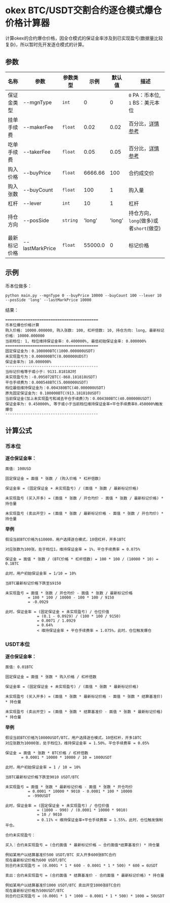 # okex BTC/USDT交割合约逐仓模式爆仓价格计算器

计算okex的合约爆仓价格，因全仓模式的保证金率涉及到已实现盈亏(数据量比较复杂)，所以暂时先开发逐仓模式的计算。

## 参数
| 名称 | 参数 | 参数类型 | 示例 | 默认值 | 描述 | 
| ---- | ---- | ---- | ---- | ---- | ---- |
| 保证金类型 | --mgnType | `int` | 0 | 0 | `0` PA：币本位, `1` BS：美元本位 |
| 挂单手续费 | --makerFee | `float` | 0.02 | 0.02 | 百分比，[详情参考](https://www.okex.com/fees.html) |
| 吃单手续费 | --takerFee | `float` | 0.05 | 0.05 | 百分比，[详情参考](https://www.okex.com/fees.html) |
| 购入价格 | --buyPrice | `float` | 6666.66 | 100 | 合约成交价 |
| 购入张数 | --buyCount | `float` | 100 | 1 | 购入量 |
| 杠杆 | --lever | `int` | 10 | 1 | 杠杆 |
| 持仓方向 | --posSide | `string` | 'long' | 'long' | 持仓方向，`long`(做多)或者`short`(做空) |
| 最新标记价格 | --lastMarkPrice | `float` | 55000.0 | 0 | 标记价格 |

## 示例
币本位做多：
```
python main.py --mgnType 0 --buyPrice 10000 --buyCount 100 --lever 10 --posSide 'long' --lastMarkPrice 10000
```
结果：
```
=========================================
币本位爆仓价格计算
购入价格: 10000.000000, 购入张数: 100, 杠杆倍数: 10, 持仓方向: long, 最新标记价格: 10000.000000
当前档位: 1, 档位维持保证金率: 0.400000%, 最低初始保证金率: 0.800000%
=========================================
固定保证金为：0.100000BTC(1000.000000USDT)
未实现盈亏为：0.000000BTC(0.000000UDST)
保证金率为: 10.000000%
-----------------------------------------
当标记价格等于或小于: 9131.818182时
未实现盈亏为：-0.095072BTC(-868.181818USDT)
平仓手续费为：0.000548BTC(5.000000USDT)
档位最低维持保证金为：0.004380BTC(40.000000USDT)
原先固定保证金为: 0.100000BTC(913.181818USDT)
当前保证金(加上未实现盈亏和减去平仓手续费)为：0.004380BTC(40.000000USDT)
保证金率为: 0.450000%, 等于或小于当前档位维持保证金率+平仓手续费率0.450000%触发爆仓
-----------------------------------------
```

## 计算公式

### 币本位

**逐仓保证金率：**
```
面值: 100USD

固定保证金 = 面值 * 张数 / (购入价格 * 杠杆倍数)

保证金率 = (固定保证金 + 未实现盈亏) / (面值 * 张数 / 最新标记价格)

未实现盈亏 (买入开多) = (面值 * 张数 / 开仓均价 - 面值 * 张数 / 最新标记价格) * 持仓量

未实现盈亏 (卖出开空) = (面值 * 张数 / 最新标记价格 - 面值 * 张数 / 开仓均价) * 持仓量
```

**举例**
```
假设当前BTC价格为$10000，用户选择逐仓模式，10倍杠杆，开多1BTC

对应张数为100张，处于档位1，维持保证金率 = 1%，平仓手续费率 = 0.075%

保证金 = 面值 * 张数 / (BTC价格 * 杠杆倍数) = 100 * 100 / (10000 * 10) = 0.1BTC

此时，用户初始保证金率 = 1/10 = 10%

当BTC最新标记价格下跌至$9150

未实现盈亏 = 面值 * 张数 / 开仓均价 - 面值 * 张数 / 最新标记价格
          = 100 * 100 / 10000 - 100 * 100 / 9150
          = -0.0929

此时，保证金率 = (固定保证金 + 未实现盈亏) / 仓位价值
              = (0.1 - 0.0929) / (100 * 100 / 9150)
              = 0.0071 / 1.0929
              = 0.64% 
              < 维持保证金率 + 平仓手续费率 = 1.075%，此时，仓位触发爆仓
```

### USDT本位

**逐仓保证金率：**
```
面值: 0.01BTC

固定保证金 = 面值 * 张数 * 购入价格 / 杠杆倍数

保证金率 = (固定保证金 + 未实现盈亏) / (面值 * 张数 * 最新标记价格)

未实现盈亏 (买入开多) = (面值 * 张数 * 最新标记价格 - 面值 * 张数 * 结算基准价) * 持仓量

未实现盈亏 (卖出开空) = (面值 * 张数 * 结算基准价 - 面值 * 张数 * 最新标记价格) * 持仓量
```

**举例**

```
假设当前BTC价格为10000USDT/BTC，用户选择逐仓模式，10倍杠杆，开多1BTC
对应张数为10000张，处于档位3，维持保证金率 = 1.50%，平仓手续费率 = 0.05%

保证金 = 面值 * 张数 * BTC价格 / 杠杆倍数
       = 0.0001 * 10000 * 10000 / 10 = 1000USDT

此时，用户初始保证金率 = 1 / 10 = 10%

当BTC最新标记价格下跌至9010 USDT/BTC

未实现盈亏 = 面值 * 张数 * 最新标记价格 - 面值 * 张数 * 开仓均价
          = 0.0001 * 10000 * 9010 - 0.0001 * 100 * 10000
          = -990USDT

此时，保证金率 = (固定保证金 + 未实现盈亏) / 仓位价值
              = (1000 - 990) / (0.0001 * 10000 * 9010)
              = 10 / 9010
              = 0.11% < 维持保证金率+平仓手续费率 = 1.55%，此时，仓位触发强制平仓。
```

```
合约未实现盈亏：

买入：合约未实现盈亏 = (合约面值 * 最新标记价格 – 合约面值*结算基准价) * 持仓量

例如某用户以结算基准价500 USDT/BTC 买入开多600张BTC合约
现在最新标记价格为600 USDT/BTC
则合约未实现盈亏 = (0.0001 * 1 * 600 - 0.0001 * 1 * 500) * 600 = 6USDT

卖出：合约未实现盈亏 = (合约面值 * 结算基准价 - 合约面值 * 最新标记价格) * 持仓量

例如某用户以结算基准价1000 USDT/BTC 卖出开空1000张BTC合约
现在最新标记价格为500USDT/BTC
则合约已实现盈亏 = (0.0001 * 1 * 1000 — 0.0001 * 1 * 500) * 1000 = 50USDT
```